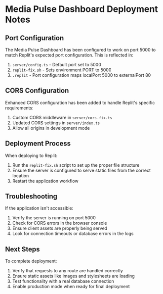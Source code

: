 # Media Pulse Dashboard Deployment Notes

## Port Configuration

The Media Pulse Dashboard has been configured to work on port 5000 to match Replit's expected port configuration. This is reflected in:

1. `server/config.ts` - Default port set to 5000
2. `replit-fix.sh` - Sets environment PORT to 5000
3. `.replit` - Port configuration maps localPort 5000 to externalPort 80

## CORS Configuration

Enhanced CORS configuration has been added to handle Replit's specific requirements:

1. Custom CORS middleware in `server/cors-fix.ts`
2. Updated CORS settings in `server/index.ts`
3. Allow all origins in development mode

## Deployment Process

When deploying to Replit:

1. Run the `replit-fix.sh` script to set up the proper file structure
2. Ensure the server is configured to serve static files from the correct location
3. Restart the application workflow

## Troubleshooting

If the application isn't accessible:

1. Verify the server is running on port 5000
2. Check for CORS errors in the browser console
3. Ensure client assets are properly being served
4. Look for connection timeouts or database errors in the logs

## Next Steps

To complete deployment:

1. Verify that requests to any route are handled correctly
2. Ensure static assets like images and stylesheets are loading
3. Test functionality with a real database connection
4. Enable production mode when ready for final deployment